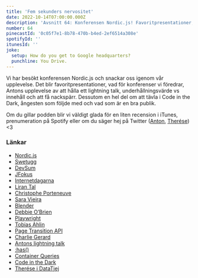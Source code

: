 ```yaml
---
title: 'Fem sekunders nervositet'
date: 2022-10-14T07:00:00.000Z
description: 'Avsnitt 64: Konferensen Nordic.js! Favoritpresentationer, att hålla ett lightning talk, nackspärr, Code in the Dark och mycket annat!'
number: 64
pinecastId: '0c05f7e1-8b78-470b-b4ed-2ef6514a308e'
spotifyId: ''
itunesId: ''
joke:
  setup: How do you get to Google headquarters?
  punchline: You Drive.
---
```


Vi har besökt konferensen Nordic.js och snackar oss igenom vår upplevelse. Det blir favoritpresentationer, vad för konferenser vi föredrar, Antons upplevelse av att hålla ett lightning talk, underhållningsvärde vs innehåll och att få nackspärr. Dessutom en hel del om att tävla i Code in the Dark, ångesten som följde med och vad som är en bra publik.

Om du gillar podden blir vi väldigt glada för en liten recension i iTunes, prenumeration på Spotify eller om du säger hej på Twitter ([Anton](https://twitter.com/Awnton), [Therése](https://twitter.com/tkomstadius)) &lt;3

### Länkar

- [Nordic.js](https://nordicjs.com)
- [Swetugg](https://swetugg.se/sthlm-2023)
- [DevSum](https://www.devsum.se)
- [JFokus](https://www.jfokus.se)
- [Internetdagarna](https://internetdagarna.se/)
- [Liran Tal](https://www.lirantal.com)
- [Christophe Porteneuve](https://twitter.com/porteneuve)
- [Sara Vieira](https://iamsaravieira.com)
- [Blender](https://www.blender.org)
- [Debbie O’Brien](https://debbie.codes)
- [Playwright](https://playwright.dev)
- [Tobias Ahlin](https://tobiasahlin.com)
- [Page Transition API](https://developer.chrome.com/blog/shared-element-transitions-for-spas/)
- [Charlie Gerard](https://charliegerard.dev)
- [Antons lightning talk](https://youtu.be/D87jMLjYWiE?t=19225)
- [:has()](https://developer.mozilla.org/en-US/docs/Web/CSS/:has)
- [Container Queries](https://developer.mozilla.org/en-US/docs/Web/CSS/CSS_Container_Queries)
- [Code in the Dark](http://codeinthedark.com)
- [Therése i DataTjej](https://shows.acast.com/datatjej-podcast/episodes/frontend-frontend-frontend)
